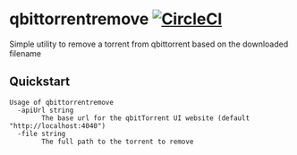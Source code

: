 # qbittorrentremove [![CircleCI](https://circleci.com/gh/danesparza/qbittorrentremove.svg?style=svg)](https://circleci.com/gh/danesparza/qbittorrentremove)
Simple utility to remove a torrent from qbittorrent based on the downloaded filename

## Quickstart
```
Usage of qbittorrentremove
  -apiUrl string
        The base url for the qbitTorrent UI website (default "http://localhost:4040")
  -file string
        The full path to the torrent to remove
```
